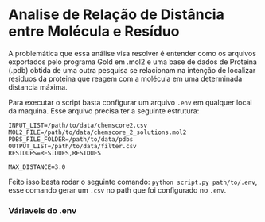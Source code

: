 # Analise de Relação de Distância entre Molécula e Resíduo

A problemática que essa análise visa resolver é entender como os arquivos exportados pelo programa Gold em .mol2 e uma base de dados de Proteina (.pdb) obtida de uma outra pesquisa se relacionam na intenção de localizar residuos da proteina que reagem com a molécula em uma determinada distancia máxima.

Para executar o script basta configurar um arquivo `.env` em qualquer local da maquina. Esse arquivo precisa ter a seguinte estrutura:

```
INPUT_LIST=/path/to/data/chemscore2.csv
MOL2_FILE=/path/to/data/chemscore_2_solutions.mol2
PDBS_FILE_FOLDER=/path/to/data/pdbs
OUTPUT_LIST=/path/to/data/filter.csv
RESIDUES=RESIDUES,RESIDUES

MAX_DISTANCE=3.0
````

Feito isso basta rodar o seguinte comando: `python script.py path/to/.env`, esse comando gerar um `.csv` no path que foi configurado no `.env`.

### Váriaveis do .env

